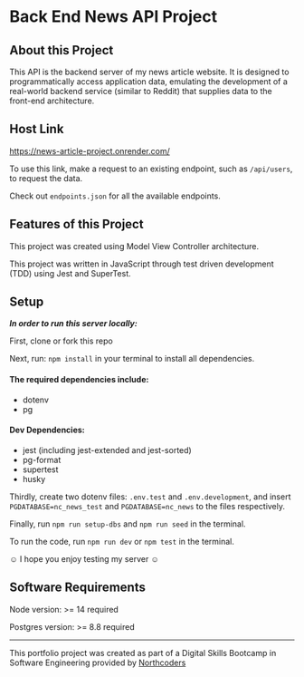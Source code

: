 # Back End News API Project

## About this Project

This API is the backend server of my news article website. It is designed to programmatically access application data, emulating the development of a real-world backend service (similar to Reddit) that supplies data to the front-end architecture.

## Host Link

https://news-article-project.onrender.com/

To use this link, make a request to an existing endpoint, such as `/api/users`, to request the data.

Check out `endpoints.json` for all the available endpoints.

## Features of this Project

This project was created using Model View Controller architecture.

This project was written in JavaScript through test driven development (TDD) using Jest and SuperTest.

## Setup

**_In order to run this server locally:_**

First, clone or fork this repo

Next, run: `npm install` in your terminal to install all dependencies. 

#### The required dependencies include:

 - dotenv
 - pg

#### Dev Dependencies:
 - jest (including jest-extended and jest-sorted)
 - pg-format
 - supertest
 - husky

Thirdly, create two dotenv files: `.env.test` and `.env.development`, and insert `PGDATABASE=nc_news_test` and `PGDATABASE=nc_news` to the files respectively.

Finally, run `npm run setup-dbs` and `npm run seed` in the terminal.

To run the code, run `npm run dev` or `npm test` in the terminal.

☺ I hope you enjoy testing my server ☺

## Software Requirements
Node version: >= 14 required

Postgres version: >= 8.8 required

---

This portfolio project was created as part of a Digital Skills Bootcamp in Software Engineering provided by [Northcoders](https://northcoders.com/)